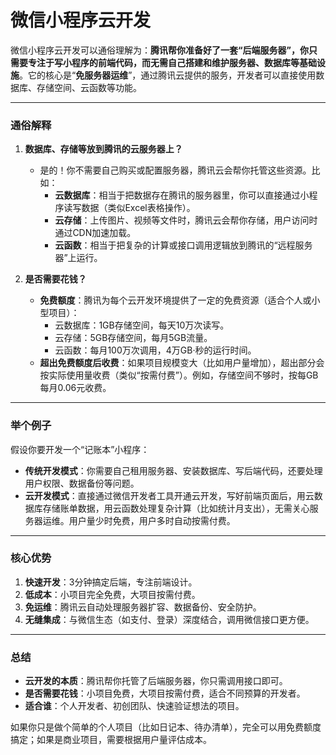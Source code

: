 # 微信小程序云开发

微信小程序云开发可以通俗理解为：**腾讯帮你准备好了一套“后端服务器”，你只需要专注于写小程序的前端代码，而无需自己搭建和维护服务器、数据库等基础设施**。它的核心是“**免服务器运维**”，通过腾讯云提供的服务，开发者可以直接使用数据库、存储空间、云函数等功能。

---

### **通俗解释**
1. **数据库、存储等放到腾讯的云服务器上？**
   - 是的！你不需要自己购买或配置服务器，腾讯云会帮你托管这些资源。比如：
     - **云数据库**：相当于把数据存在腾讯的服务器里，你可以直接通过小程序读写数据（类似Excel表格操作）。
     - **云存储**：上传图片、视频等文件时，腾讯云会帮你存储，用户访问时通过CDN加速加载。
     - **云函数**：相当于把复杂的计算或接口调用逻辑放到腾讯的“远程服务器”上运行。

2. **是否需要花钱？**
   - **免费额度**：腾讯为每个云开发环境提供了一定的免费资源（适合个人或小型项目）：
     - 云数据库：1GB存储空间，每天10万次读写。
     - 云存储：5GB存储空间，每月5GB流量。
     - 云函数：每月100万次调用，4万GB·秒的运行时间。
   - **超出免费额度后收费**：如果项目规模变大（比如用户量增加），超出部分会按实际使用量收费（类似“按需付费”）。例如，存储空间不够时，按每GB每月0.06元收费。

---

### **举个例子**
假设你要开发一个“记账本”小程序：
- **传统开发模式**：你需要自己租用服务器、安装数据库、写后端代码，还要处理用户权限、数据备份等问题。
- **云开发模式**：直接通过微信开发者工具开通云开发，写好前端页面后，用云数据库存储账单数据，用云函数处理复杂计算（比如统计月支出），无需关心服务器运维。用户量少时免费，用户多时自动按需付费。

---

### **核心优势**
1. **快速开发**：3分钟搞定后端，专注前端设计。
2. **低成本**：小项目完全免费，大项目按需付费。
3. **免运维**：腾讯云自动处理服务器扩容、数据备份、安全防护。
4. **无缝集成**：与微信生态（如支付、登录）深度结合，调用微信接口更方便。

---

### **总结**
- **云开发的本质**：腾讯帮你托管了后端服务器，你只需调用接口即可。
- **是否需要花钱**：小项目免费，大项目按需付费，适合不同预算的开发者。
- **适合谁**：个人开发者、初创团队、快速验证想法的项目。

如果你只是做个简单的个人项目（比如日记本、待办清单），完全可以用免费额度搞定；如果是商业项目，需要根据用户量评估成本。